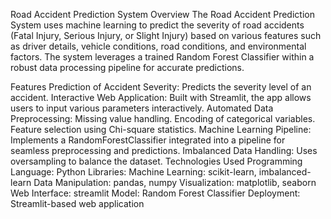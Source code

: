 Road Accident Prediction System
Overview
The Road Accident Prediction System uses machine learning to predict the severity of road accidents (Fatal Injury, Serious Injury, or Slight Injury) based on various features such as driver details, vehicle conditions, road conditions, and environmental factors. The system leverages a trained Random Forest Classifier within a robust data processing pipeline for accurate predictions.

Features
Prediction of Accident Severity: Predicts the severity level of an accident.
Interactive Web Application: Built with Streamlit, the app allows users to input various parameters interactively.
Automated Data Preprocessing:
Missing value handling.
Encoding of categorical variables.
Feature selection using Chi-square statistics.
Machine Learning Pipeline:
Implements a RandomForestClassifier integrated into a pipeline for seamless preprocessing and predictions.
Imbalanced Data Handling: Uses oversampling to balance the dataset.
Technologies Used
Programming Language: Python
Libraries:
Machine Learning: scikit-learn, imbalanced-learn
Data Manipulation: pandas, numpy
Visualization: matplotlib, seaborn
Web Interface: streamlit
Model: Random Forest Classifier
Deployment: Streamlit-based web application

